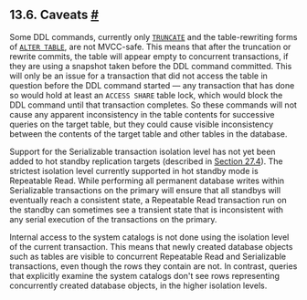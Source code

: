 ## 13.6. Caveats [#](#MVCC-CAVEATS)

Some DDL commands, currently only [`TRUNCATE`](sql-truncate "TRUNCATE") and the table-rewriting forms of [`ALTER TABLE`](sql-altertable "ALTER TABLE"), are not MVCC-safe. This means that after the truncation or rewrite commits, the table will appear empty to concurrent transactions, if they are using a snapshot taken before the DDL command committed. This will only be an issue for a transaction that did not access the table in question before the DDL command started — any transaction that has done so would hold at least an `ACCESS SHARE` table lock, which would block the DDL command until that transaction completes. So these commands will not cause any apparent inconsistency in the table contents for successive queries on the target table, but they could cause visible inconsistency between the contents of the target table and other tables in the database.

Support for the Serializable transaction isolation level has not yet been added to hot standby replication targets (described in [Section 27.4](hot-standby "27.4. Hot Standby")). The strictest isolation level currently supported in hot standby mode is Repeatable Read. While performing all permanent database writes within Serializable transactions on the primary will ensure that all standbys will eventually reach a consistent state, a Repeatable Read transaction run on the standby can sometimes see a transient state that is inconsistent with any serial execution of the transactions on the primary.

Internal access to the system catalogs is not done using the isolation level of the current transaction. This means that newly created database objects such as tables are visible to concurrent Repeatable Read and Serializable transactions, even though the rows they contain are not. In contrast, queries that explicitly examine the system catalogs don't see rows representing concurrently created database objects, in the higher isolation levels.